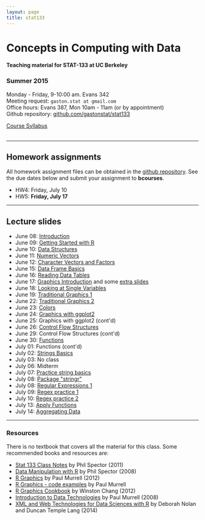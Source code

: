 ```yaml
---
layout: page
title: stat133
---
```


# Concepts in Computing with Data

#### Teaching material for STAT-133 at UC Berkeley


### Summer 2015

Monday - Friday, 9-10:00 am. Evans 342<br>
Meeting request: ```gaston.stat at gmail.com```<br>
Office hours: Evans 387, Mon 10am - 11am (or by appointment)<br>
Github repository: [github.com/gastonstat/stat133](https://github.com/gastonstat/stat133)<br>

<a class="graybutton" href="/teaching/stat133/stat133_summer2015_syllabus.pdf" target="_blank">Course Syllabus</a>
<br>
<br>

<hr class="margin" />

## Homework assignments

All homework assignment files can be obtained in the [github repository](https://github.com/gastonstat/stat133). See the due dates below and submit your assignment to __bcourses__.

- HW4: Friday, July 10
- HW5: __Friday, July 17__

<hr class="margin" />

## Lecture slides

- June 08: [Introduction](/teaching/stat133/01-introduction.pdf)
- June 09: [Getting Started with R](/teaching/stat133/02-R-basics.pdf)
- June 10: [Data Structures](/teaching/stat133/03-data-structures.pdf)
- June 11: [Numeric Vectors](/teaching/stat133/04-numeric-vectors.pdf)
- June 12: [Character Vectors and Factors](/teaching/stat133/05-char-vectors-factors.pdf)
- June 15: [Data Frame Basics](/teaching/stat133/06-dataframe-basics.pdf)
- June 16: [Reading Data Tables](/teaching/stat133/07-import-data-tables.pdf)
- June 17: [Graphics Introduction](/teaching/stat133/08-graphics-introduction.pdf) and some [extra slides](http://bit.ly/1L0UdlS)
- June 18: [Looking at Single Variables](/teaching/stat133/09-univariate-graphics.pdf)
- June 19: [Traditional Graphics 1](/teaching/stat133/10-base-graphics1.pdf)
- June 22: [Traditional Graphics 2](/teaching/stat133/11-base-graphics2.pdf)
- June 23: [Colors](/teaching/stat133/12-colors.pdf)
- June 24: [Graphics with ggplot2](/teaching/stat133/13-ggplot.pdf)
- June 25: Graphics with ggplot2 (cont'd)
- June 26: [Control Flow Structures](/teaching/stat133/14-control-flow.pdf)
- June 29: Control Flow Structures (cont'd)
- June 30: [Functions](/teaching/stat133/15-functions.pdf)
- July 01: Functions (cont'd)
- July 02: [Strings Basics](/teaching/stat133/16-strings-basics.pdf)
- July 03: No class
- July 06: Midterm
- July 07: [Practice string basics](/teaching/stat133/lecture-jul-07.Rmd)
- July 08: [Package "stringr"](/teaching/stat133/17-stringr-basics.pdf)
- July 08: [Regular Expressions 1](/teaching/stat133/18-regex1.pdf)
- July 09: [Regex practice 1](/teaching/stat133/lecture-regex.Rmd)
- July 10: [Regex practice 2](/teaching/stat133/more-regex.Rmd)
- July 13: [Apply Functions](/teaching/stat133/19-apply-functions.pdf)
- July 14: [Aggregating Data](/teaching/stat133/aggregate-data.Rmd)


<hr class="margin" />

### Resources

There is no textbook that covers all the material for this class. Some recommended books and resources are:

- [Stat 133 Class Notes](http://www.stat.berkeley.edu/~s133/resources.html) by Phil Spector (2011)
- [Data Manipulation with R](http://www.springer.com/us/book/9780387747309) by Phil Spector (2008)
- [R Graphics](http://lux.e-reading.bz/bookreader.php/137370/C486x_C02.pdf) by Paul Murrell (2012)
- [R Graphics - code examples](https://www.stat.auckland.ac.nz/~paul/RGraphics/rgraphics.html) by Paul Murrell
- [R Graphics Cookbook](http://proquest.safaribooksonline.com/9781449363086) by Winston Chang (2012)
- [Introduction to Data Technologies](https://www.stat.auckland.ac.nz/~paul/ItDT/) by Paul Murrell (2008)
- [XML and Web Technologies for Data Sciences with R](http://link.springer.com/book/10.1007%2F978-1-4614-7900-0) by Deborah Nolan and Duncan Temple Lang (2014)
 

